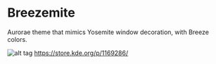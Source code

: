 # Breezemite
Aurorae theme that mimics Yosemite window decoration, with Breeze colors.

![alt tag](https://cn.pling.com/img/d/c/c/b/75004ae17035a25858fe0c2ae7e5d45725c0.png)
https://store.kde.org/p/1169286/
